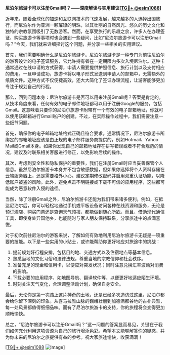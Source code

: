 **尼泊尔旅游卡可以注册Gmail吗？——深度解读与实用建议[[TG💪+ @esim1088](https://t.me/s/esim1088)]**

近年来，随着全球化的加速和互联网技术的飞速发展，越来越多的人选择出国旅行，而尼泊尔作为亚洲一颗璀璨的明珠，以其壮丽的自然风光、悠久的历史文化和独特的宗教氛围吸引了无数游客。然而，在享受旅行的乐趣之余，许多人在办理签证、购买旅游卡等事项时也会遇到一些疑问，比如“尼泊尔旅游卡可以注册Gmail吗？”今天，我们就来详细探讨这个问题，并分享一些相关的实用建议。

首先，我们需要明确什么是尼泊尔旅游卡。尼泊尔旅游卡是一种专门为前往尼泊尔的游客设计的电子签证服务，它允许持有者在一定期限内多次入境尼泊尔。这种卡通常通过在线申请的方式获得，申请人需要提供护照信息、旅行计划以及支付相应的费用。一旦申请成功，旅游卡将以电子形式发送到申请人的邮箱中，无需额外的纸质文件。这种方式不仅便捷高效，还大大简化了签证办理流程，让游客能够更加专注于规划自己的行程。

那么，回到问题本身：尼泊尔旅游卡是否可以用来注册Gmail呢？答案是肯定的。从技术角度来看，任何有效的电子邮件地址都可以用于注册Google的服务，包括Gmail。这意味着只要你的尼泊尔旅游卡附带有一个有效的电子邮箱地址，你就可以使用该邮箱进行Gmail账户的创建。不过，在实际操作过程中，我们需要注意一些细节问题。

首先，确保你的电子邮箱地址格式正确且符合要求。通常情况下，尼泊尔旅游卡所绑定的邮箱地址应该是由正规的电子邮件服务商提供的，例如Hotmail、Yahoo Mail或Gmail本身。如果你发现自己的邮箱地址存在拼写错误或者不符合规范的情况，建议及时联系相关客服进行修正，以免影响后续的操作。

其次，考虑到安全性和隐私保护的重要性，我们在注册Gmail时应当妥善保管个人信息。虽然尼泊尔旅游卡本身并不包含敏感数据，但如果你选择将个人资料存储在云端服务器上，还是需要格外小心。建议定期修改密码并启用双重认证功能，以降低账户被盗的风险。此外，避免点击不明链接或下载不可信的应用程序，这些都可能成为恶意软件入侵的途径。

当然，除了注册Gmail之外，尼泊尔旅游卡还能为我们带来诸多便利。例如，在抵达尼泊尔后，你可以轻松地通过手机或平板设备访问各种在线资源和服务，无论是预订酒店、购买门票还是查询天气预报，都能做到随心所欲。而且，借助现代通信工具，即使身处异国他乡，也能随时与家人朋友保持联系，分享旅途中的点滴喜悦。

对于初次前往尼泊尔的游客来说，了解如何有效地利用尼泊尔旅游卡无疑是一项重要的技能。以下是一些实用的小贴士，或许能帮助你更好地应对旅途中的挑战：

1. 提前规划好行程安排，包括目的地、交通方式以及住宿地点等基本信息。
2. 熟悉当地的文化习俗和法律法规，尊重当地的宗教信仰和社会秩序。
3. 准备充足的现金和信用卡，以便应对突发状况；同时注意兑换汇率波动对消费的影响。
4. 下载必要的应用程序，如地图导航、翻译软件等，以便更好地适应陌生环境。
5. 时刻关注天气变化，合理调整活动计划，确保自身安全。

最后，无论你是第一次踏上这片神奇的土地，还是已经多次造访过这里，尼泊尔都会给你留下深刻的印象。从喜马拉雅山脉的巍峨壮丽到加德满都谷地的古朴典雅，每一处风景都值得细细品味。而有了尼泊尔旅游卡的支持，你的旅程将会变得更加顺畅愉快。

总之，“尼泊尔旅游卡可以注册Gmail吗？”这一问题的答案显而易见，关键在于我们如何充分利用这项资源为自己的旅行增添色彩。希望本文能够解答你的疑惑，并为你未来的尼泊尔之旅提供有益的参考。祝大家旅途愉快，收获满满！

[[TG💪+ @esim1088](https://t.me/s/esim1088) ![Image](https://i.postimg.cc/4NQfJmqS/Snipaste-2025-05-13-00-14-12.png)]
